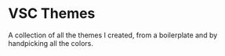 # VSC Themes

A collection of all the themes I created, from a boilerplate and by handpicking all the colors.
